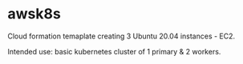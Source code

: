 # awsk8s


Cloud formation temaplate creating 3 Ubuntu 20.04 instances - EC2. 

Intended use: basic kubernetes cluster of 1 primary & 2 workers. 
